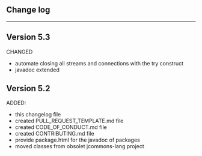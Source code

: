 ## Change log
----------------------

Version 5.3
-------------

CHANGED

- automate closing all streams and connections with the try construct
- javadoc extended

Version 5.2
-------------

ADDED:
 
- this changelog file
- created PULL_REQUEST_TEMPLATE.md file
- created CODE_OF_CONDUCT.md file
- created CONTRIBUTING.md file
- provide package.html for the javadoc of packages
- moved classes from obsolet jcommons-lang project


